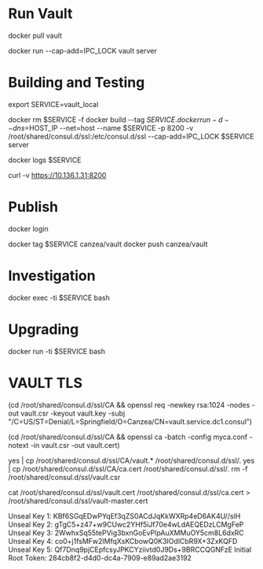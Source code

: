 # Run Vault

docker pull vault

docker run --cap-add=IPC_LOCK vault server


# Building and Testing

export SERVICE=vault_local

docker rm $SERVICE -f
docker build --tag $SERVICE .
docker run -d --dns=$HOST_IP --net=host --name $SERVICE -p 8200 -v /root/shared/consul.d/ssl:/etc/consul.d/ssl --cap-add=IPC_LOCK $SERVICE server

docker logs $SERVICE

curl -v https://10.136.1.31:8200

# Publish

docker login

docker tag $SERVICE canzea/vault
docker push canzea/vault

# Investigation

docker exec -ti $SERVICE bash

# Upgrading

docker run -ti $SERVICE bash




# VAULT TLS

(cd /root/shared/consul.d/ssl/CA && openssl req -newkey rsa:1024 -nodes -out vault.csr -keyout vault.key -subj "/C=US/ST=Denial/L=Springfield/O=Canzea/CN=vault.service.dc1.consul")

(cd /root/shared/consul.d/ssl/CA && openssl ca -batch -config myca.conf -notext -in vault.csr -out vault.cert)

yes | cp /root/shared/consul.d/ssl/CA/vault.* /root/shared/consul.d/ssl/.
yes | cp /root/shared/consul.d/ssl/CA/ca.cert /root/shared/consul.d/ssl/.
rm -f /root/shared/consul.d/ssl/vault.csr

cat /root/shared/consul.d/ssl/vault.cert /root/shared/consul.d/ssl/ca.cert > /root/shared/consul.d/ssl/vault-master.cert



Unseal Key 1: KBf6SGqEDwPYqEf3qZS0ACdJqKkWXRp4eD6AK4U//slH
Unseal Key 2: gTgC5+z47+w9CUwc2YHf5iJf70e4wLdAEQEDzLCMgFeP
Unseal Key 3: 2WwhxSq55tePVig3bxnGoEvPlpAuXMMuOY5cm8L6dxRC
Unseal Key 4: co0+j1fsMFw2lMfqXsKCbowQ0K3IOdlCbR9X+3ZxKQFD
Unseal Key 5: Qf7Dnq9pjCEpfcsyJPKCYziivtd0J9Ds+9BRCCQGNFzE
Initial Root Token: 284cb8f2-d4d0-dc4a-7909-e89ad2ae3192

